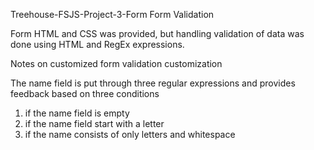 Treehouse-FSJS-Project-3-Form
Form Validation

Form HTML and CSS was provided, but handling validation of data was done using HTML and RegEx expressions.

Notes on customized form validation customization

The name field is put through three regular expressions and provides feedback based on three conditions

1. if the name field is empty
2. if the name field start with a letter
3. if the name consists of only letters and whitespace
